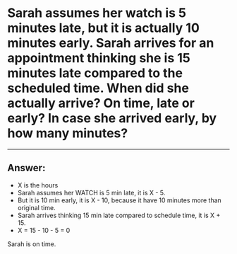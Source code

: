 # Sarah assumes her watch is 5 minutes late, but it is actually 10 minutes early. Sarah arrives for an appointment thinking she is 15 minutes late compared to the scheduled time. When did she actually arrive? On time, late or early? In case she arrived early, by how many minutes?

---

## Answer:

- X is the hours
- Sarah assumes her WATCH is 5 min late, it is X - 5.
- But it is 10 min early, it is X - 10, because it have 10 minutes more than original time.
- Sarah arrives thinking 15 min late compared to schedule time, it is X + 15.
- X = 15 - 10 - 5 = 0

Sarah is on time.